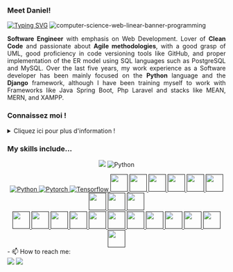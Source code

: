 ### Meet Daniel!

[![Typing SVG](https://readme-typing-svg.demolab.com?font=Orbitron&pause=2000&color=36BCF7FF&width=435&lines=Software+Engineer;Data+Scientist;Full+Stack+Web+Developer)](https://git.io/typing-svg)
![computer-science-web-linear-banner-programming](https://user-images.githubusercontent.com/38771926/228125759-2c0ee598-f1e7-499d-928f-b9709c352563.jpg)

<div class=text-justify>
<p style='text-align: justify;'><strong>Software Engineer</strong> with emphasis on Web Development. Lover of <strong>Clean Code</strong> and passionate about <strong>Agile methodologies</strong>, with a good grasp of UML, good proficiency in code versioning tools like GitHub, and proper implementation of the ER model using SQL languages such as PostgreSQL and MySQL. Over the last five years, my work experience as a Software developer has been mainly focused on the <strong>Python</strong> language and the <strong>Django</strong> framework, although I have been training myself to work with Frameworks like Java Spring Boot, Php Laravel and stacks like MEAN, MERN, and XAMPP.</p>
</div>

### Connaissez moi !
<details>
  <summary>Cliquez ici pour plus d'information !</summary>
<br>
  Ingénieur en système d'information avec une spécialisation en ingénierie Web. Amoureux du Clean Code et passionné des méthodologies Agile, avec une bonne maîtrise de l'UML, une bonne compétence dans les outils de versionnage de code comme GitHub, et une mise en œuvre appropriée du modèle ER en utilisant des langages SQL tels que PostgreSQL et MySQL. Au cours des cinq dernières années, mon expérience professionnelle s'est principalement concentrée sur le langage Python et le framework Django, bien que je me sois entraîné à travailler avec des stacks tels que Spring boot, MEAN, MERN et XAMPP.
</details>

### My skills include...
<p align="center">
    <img src="https://skillicons.dev/icons?i=py,pytorch,tensorflow,django,flask,fastapi,r,java,spring,php,laravel,html,css,js,mongodb,nodejs,express,postgres,mysql,sqlite,git,github,vscode,postman&perline=12&theme=light" />
    <img src="https://skillicons.dev/icons?i=py&theme=light" alt="Python" title="Python"/>    
</p>

<div align="center">
  <a href="https://www.python.org/">
	<img src="https://skillicons.dev/icons?i=py&theme=light" alt="Python" title="Python"/> 
  </a> 
  <a href="https://pytorch.org/">
	<img src="https://skillicons.dev/icons?i=pytorch&theme=light" alt="Pytorch" title="Pytorch" />
  </a> 
  <a href="https://www.tensorflow.org/">
	<img src="https://skillicons.dev/icons?i=tensorflow&theme=light" alt="Tensorflow" title="Tensorflow" />
  </a> 	
  <a href="">
	<img height="40" src="" alt="" title="" />
  </a>

  <a href="">
	<img height="40" src="" alt="" title="" />
  </a>

  <a href="">
	<img height="40" src="" alt="" title="" />
  </a>

  <a href="">
	<img height="40" src="" alt="" title="" />
  </a>

  <a href="">
	<img height="40" src="" alt="" title="" />
  </a>

  <a href="">
	<img height="40" src="" alt="" title="" />
  </a>

  <a href="">
	<img height="40" src="" alt="" title="" />
  </a>	

  <a href="">
	<img height="40" src="" alt="" title="" />
  </a>

  <a href="">
	<img height="40" src="" alt="" title="" />
  </a>	
</div>
<div align="center">
  <a href="">
	<img height="40" src="" alt="" title="" />
  </a> 
  <a href="">
	<img height="40" src="" alt="" title="" />
  </a> 
  <a href="">
	<img height="40" src="" alt="" title="" />
  </a> 	
  <a href="">
	<img height="40" src="" alt="" title="" />
  </a>

  <a href="">
	<img height="40" src="" alt="" title="" />
  </a>

  <a href="">
	<img height="40" src="" alt="" title="" />
  </a>

  <a href="">
	<img height="40" src="" alt="" title="" />
  </a>

  <a href="">
	<img height="40" src="" alt="" title="" />
  </a>

  <a href="">
	<img height="40" src="" alt="" title="" />
  </a>

  <a href="">
	<img height="40" src="" alt="" title="" />
  </a>	

  <a href="">
	<img height="40" src="" alt="" title="" />
  </a>

  <a href="">
	<img height="40" src="" alt="" title="" />
  </a>	
</div>
- 📫 How to reach me: <br>
<a href="https://www.linkedin.com/in/danilore/"><img src="https://img.shields.io/badge/LinkedIn-0077B5?style=for-the-badge&logo=linkedin&logoColor=white"></a>
<a href="contratista.alcaldia@gmail.com"><img src="https://img.shields.io/badge/Gmail-D14836?style=for-the-badge&logo=gmail&logoColor=white"></a>
<!--

**Daniel-Loaiza/daniel-loaiza** is a ✨ _special_ ✨ repository because its `README.md` (this file) appears on your GitHub profile.
Here are some ideas to get you started:


- 🔭 I’m currently working on ...
- 🌱 I’m currently learning ...
- 👯 I’m looking to collaborate on ...
- 🤔 I’m looking for help with ...
- 💬 Ask me about ...
- 📫 How to reach me: ...
- 😄 Pronouns: ...
- ⚡ Fun fact: ...
-->
